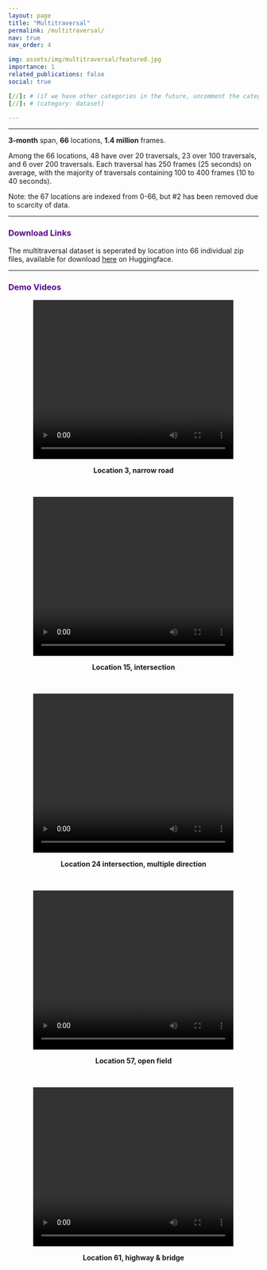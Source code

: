 ```yaml
---
layout: page
title: "Multitraversal"
permalink: /multitraversal/
nav: true
nav_order: 4

img: assets/img/multitraversal/featured.jpg
importance: 1
related_publications: false
social: true

[//]: # (if we have other categories in the future, uncomment the category bellow. Change "enable_project_categories" to true in config.yml as well)
[//]: # (category: dataset)

---
```


---
**3-month** span, **66** locations, **1.4 million** frames.

Among the 66 locations, 48 have over 20 traversals, 23 over 100 traversals, and 6 over 200 traversals. 
Each traversal has 250 frames (25 seconds) on average, with the majority of traversals containing 100 to 400 frames (10 to 40 seconds).

Note: the 67 locations are indexed from 0-66, but #2 has been removed due to scarcity of data.

---

### <span style="font-weight: bold; color:#57068c">Download Links</span>

The multitraversal dataset is seperated by location into 66 individual zip files, available for download [here](https://huggingface.co/datasets/ai4ce/MARS/tree/main/Multitraversal_2023_10_04-2024_03_08) on Huggingface.

---

### <span style="font-weight: bold; color:#57068c">Demo Videos</span>
<p style="text-align: center;">
    <video width="80%" height="320" preload="auto" controls>
      <source src="/MARS/assets/img/multitraversal/videos/3.mp4" type="video/webm">
    </video>
</p>

<p style="text-align: center;">
    <span style="font-weight: bold;">Location 3, narrow road</span>
</p>
<br/>

<p style="text-align: center;">
    <video width="80%" height="320" preload="auto" controls>
      <source src="/MARS/assets/img/multitraversal/videos/15.mp4" type="video/webm">
    </video>
</p>

<p style="text-align: center;">
    <span style="font-weight: bold;">Location 15, intersection</span>
</p>
<br/>

<p style="text-align: center;">
    <video width="80%" height="320" preload="auto" controls>
      <source src="/MARS/assets/img/multitraversal/videos/24.mp4" type="video/webm">
    </video>
</p>

<p style="text-align: center;">
    <span style="font-weight: bold;">Location 24 intersection, multiple direction</span>
</p>
<br/>

<p style="text-align: center;">
    <video width="80%" height="320" preload="auto" controls>
      <source src="/MARS/assets/img/multitraversal/videos/57.mp4" type="video/webm">
    </video>
</p>

<p style="text-align: center;">
    <span style="font-weight: bold;">Location 57,  open field</span>
</p>
<br/>

<p style="text-align: center;">
    <video width="80%" height="320" preload="auto" controls>
      <source src="/MARS/assets/img/multitraversal/videos/61.mp4" type="video/webm">
    </video>
</p>

<p style="text-align: center;">
    <span style="font-weight: bold;">Location 61, highway & bridge</span>
</p>
<br/>
